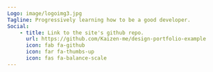 ```yaml
---
Logo: image/logoimg3.jpg
Tagline: Progressively learning how to be a good developer.
Social:
    - title: Link to the site's github repo.
      url: https://github.com/Kaizen-me/design-portfolio-example
      icon: fab fa-github
      icon: far fa-thumbs-up
      icon: fas fa-balance-scale
---
```



